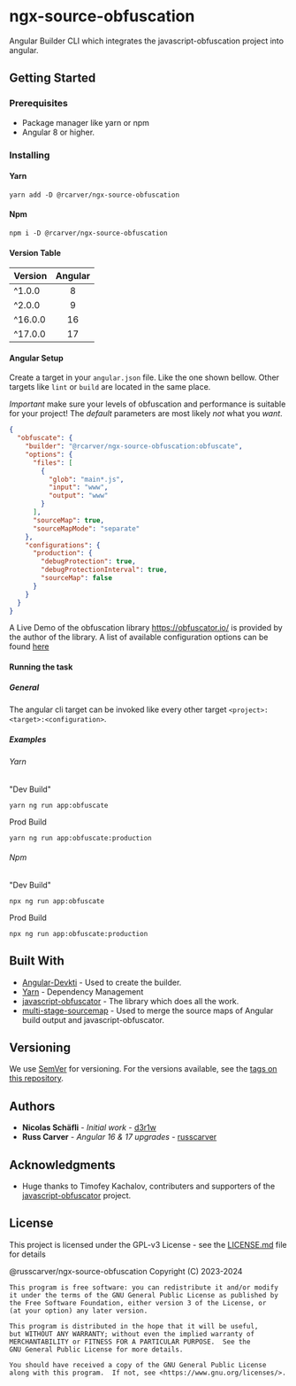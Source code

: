 # ngx-source-obfuscation

Angular Builder CLI which integrates the javascript-obfuscation project into angular.

## Getting Started

### Prerequisites
* Package manager like yarn or npm
* Angular 8 or higher.

### Installing

#### Yarn
```
yarn add -D @rcarver/ngx-source-obfuscation
```

#### Npm
```
npm i -D @rcarver/ngx-source-obfuscation
```

#### Version Table
| Version | Angular |
|---------|:-------:|
| ^1.0.0  |    8    |
| ^2.0.0  |    9    |
| ^16.0.0 |   16    |
| ^17.0.0 |   17    |

#### Angular Setup
Create a target in your `angular.json` file. Like the one shown bellow.
Other targets like `lint` or `build` are located in the same place.

*Important* make sure your levels of obfuscation and performance is suitable for your
project! The *default* parameters are most likely *not* what you *want*. 

```json
{
  "obfuscate": {
    "builder": "@rcarver/ngx-source-obfuscation:obfuscate",
    "options": {
      "files": [
        {
          "glob": "main*.js",
          "input": "www",
          "output": "www"
        }
      ],
      "sourceMap": true,
      "sourceMapMode": "separate"
    },
    "configurations": {
      "production": {
        "debugProtection": true,
        "debugProtectionInterval": true,
        "sourceMap": false
      }
    }
  }
}
```

A Live Demo of the obfuscation library <https://obfuscator.io/> is provided by the author of the library.
A list of available configuration options can be found [here](https://github.com/javascript-obfuscator/javascript-obfuscator)

#### Running the task
##### General
The angular cli target can be invoked like every other target `<project>:<target>:<configuration>`.
##### Examples
###### Yarn
"Dev Build"
```
yarn ng run app:obfuscate
```

Prod Build
```
yarn ng run app:obfuscate:production
```

###### Npm
"Dev Build"
```
npx ng run app:obfuscate
```

Prod Build
```
npx ng run app:obfuscate:production
```

## Built With

* [Angular-Devkti](https://www.npmjs.com/package/@angular-devkit/architect) - Used to create the builder.
* [Yarn](https://classic.yarnpkg.com/) - Dependency Management
* [javascript-obfuscator](https://github.com/javascript-obfuscator/javascript-obfuscator) - The library which does all the work.
* [multi-stage-sourcemap](https://github.com/azu/multi-stage-sourcemap) - Used to merge the source maps of Angular build output and javascript-obfuscator.

## Versioning

We use [SemVer](http://semver.org/) for versioning. For the versions available, see the [tags on this repository](https://github.com/russcarver/ngx-source-obfuscation/tags). 

## Authors

* **Nicolas Schäfli** - *Initial work* - [d3r1w](https://github.com/d3r1w)
* **Russ Carver** - *Angular 16 & 17 upgrades* - [russcarver](https://github.com/russcarver)

## Acknowledgments

* Huge thanks to Timofey Kachalov, contributers and supporters of the [javascript-obfuscator](https://obfuscator.io) project.

## License

This project is licensed under the GPL-v3 License - see the [LICENSE.md](LICENSE.md) file for details

@russcarver/ngx-source-obfuscation Copyright (C) 2023-2024

    This program is free software: you can redistribute it and/or modify
    it under the terms of the GNU General Public License as published by
    the Free Software Foundation, either version 3 of the License, or
    (at your option) any later version.

    This program is distributed in the hope that it will be useful,
    but WITHOUT ANY WARRANTY; without even the implied warranty of
    MERCHANTABILITY or FITNESS FOR A PARTICULAR PURPOSE.  See the
    GNU General Public License for more details.

    You should have received a copy of the GNU General Public License
    along with this program.  If not, see <https://www.gnu.org/licenses/>.

